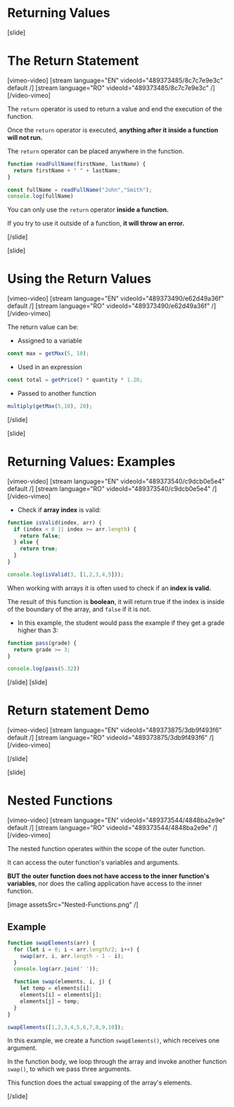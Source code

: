 # Returning Values

[slide]
# The Return Statement

[vimeo-video]
[stream language="EN" videoId="489373485/8c7c7e9e3c" default /]
[stream language="RO" videoId="489373485/8c7c7e9e3c"  /]
[/video-vimeo]


The `return` operator is used to return a value and end the execution of the function. 

Once the `return` operator is executed, **anything after it inside a function will not run.**

The `return` operator can be placed anywhere in the function. 

``` js live
function readFullName(firstName, lastName) {
  return firstName + " " + lastName;
}

const fullName = readFullName("John","Smith");
console.log(fullName)
```

You can only use the `return` operator **inside a function.**

If you try to use it outside of a function, **it will throw an error.**

[/slide]

[slide]
# Using the Return Values

[vimeo-video]
[stream language="EN" videoId="489373490/e62d49a36f" default /]
[stream language="RO" videoId="489373490/e62d49a36f"  /]
[/video-vimeo]


The return value can be: 

- Assigned to a variable

```js
const max = getMax(5, 10);
```

- Used in an expression

``` js
const total = getPrice() * quantity * 1.20;
```

- Passed to another function

``` js
multiply(getMax(5,10), 20);
```

[/slide]

[slide]
# Returning Values: Examples

[vimeo-video]
[stream language="EN" videoId="489373540/c9dcb0e5e4" default /]
[stream language="RO" videoId="489373540/c9dcb0e5e4"  /]
[/video-vimeo]


- Check if **array index** is valid:

``` js live
function isValid(index, arr) {
  if (index < 0 || index >= arr.length) {
    return false;
  } else {
    return true;
  }
}

console.log(isValid(3, [1,2,3,4,5]));
```

When working with arrays it is often used to check if an **index is valid.**

The result of this function is **boolean**, it will return true if the index is inside of the boundary of the array, and `false` if it is not.

- In this example, the student would pass the example if they get a grade higher than 3:

```js live
function pass(grade) {
  return grade >= 3;
}

console.log(pass(5.32))
```

[/slide]
[slide]
# Return statement Demo

[vimeo-video]
[stream language="EN" videoId="489373875/3db9f493f6" default /]
[stream language="RO" videoId="489373875/3db9f493f6"  /]
[/video-vimeo]


[/slide]

[slide]
# Nested Functions

[vimeo-video]
[stream language="EN" videoId="489373544/4848ba2e9e" default /]
[stream language="RO" videoId="489373544/4848ba2e9e"  /]
[/video-vimeo]

The nested function operates within the scope of the outer function. 

It can access the outer function's variables and arguments. 

**BUT the outer function does not have access to the inner function's variables**, nor does the calling application have access to the inner function.

[image assetsSrc="Nested-Functions.png" /]

## Example

```js live
function swapElements(arr) {
  for (let i = 0; i < arr.length/2; i++) {
    swap(arr, i, arr.length - 1 - i);
  }
  console.log(arr.join(' '));

  function swap(elements, i, j) {
    let temp = elements[i];
    elements[i] = elements[j];
    elements[j] = temp;
  }
}

swapElements([1,2,3,4,5,6,7,8,9,10]);
```
In this example, we create a function `swapElements()`, which receives one argument. 

In the function body, we loop through the array and invoke another function `swap()`, to which we pass three arguments. 

This function does the actual swapping of the array's elements. 

[/slide]
